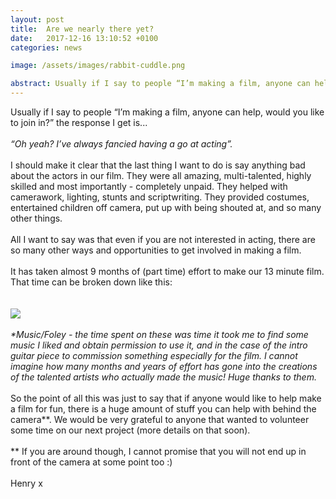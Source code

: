 ```yaml
---
layout: post
title:  Are we nearly there yet?
date:   2017-12-16 13:10:52 +0100
categories: news

image: /assets/images/rabbit-cuddle.png

abstract: Usually if I say to people “I’m making a film, anyone can help, would you like to join in?” the response I get is...
---
```

Usually if I say to people “I’m making a film, anyone can help, would you like to join in?” the response I get is...
<br/>
<br/>
 _“Oh yeah? I’ve always fancied having a go at acting”._
<br/>
<br/>
I should make it clear that the last thing I want to do is say anything bad about the actors in our film. They were all amazing, multi-talented, highly skilled and most importantly - completely unpaid. They helped with camerawork, lighting, stunts and  scriptwriting. They provided costumes, entertained children off camera, put up with being shouted at, and so many other things.
<br/>
<br/>
 All I want to say was that even if you are not interested in acting, there are so many other ways and opportunities to get involved in making a film.
<br/>
<br/>
  It has taken almost 9 months of (part time) effort to make our 13 minute film. That time can be broken down like this:
<br/>  
<br/>
  <img src="https://nailzcat.github.io/assets/images/Chart.png">
<br/>
<br/>
_*Music/Foley - the time spent on these was time it took me to find some music I liked and obtain permission to use it, and in the case of the intro guitar piece to commission something especially for the film. I cannot imagine how many months and years of effort has gone into the creations of the talented artists who actually made the music! Huge thanks to them._
<br/>
<br/>
 So the point of all this was just to say that if anyone would like to help make a film for fun, there is a huge amount of stuff you can help with behind the camera**. We would be very grateful to anyone that wanted to volunteer some time on our next project (more details on that soon). 
<br/>
<br/>
** If you are around though, I cannot promise that you will not end up in front of the camera at some point too :)
<br/>
<br/>
Henry x
